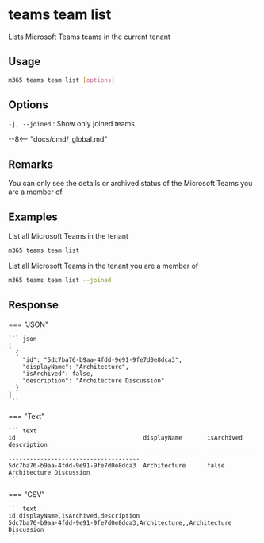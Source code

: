# teams team list

Lists Microsoft Teams teams in the current tenant

## Usage

```sh
m365 teams team list [options]
```

## Options

`-j, --joined`
: Show only joined teams

--8<-- "docs/cmd/_global.md"

## Remarks

You can only see the details or archived status of the Microsoft Teams you are a member of.

## Examples

List all Microsoft Teams in the tenant

```sh
m365 teams team list
```

List all Microsoft Teams in the tenant you are a member of

```sh
m365 teams team list --joined
```

## Response

=== "JSON"

    ``` json
    [
      {
        "id": "5dc7ba76-b9aa-4fdd-9e91-9fe7d0e8dca3",
        "displayName": "Architecture",
        "isArchived": false,
        "description": "Architecture Discussion"
      }
    ]
    ```

=== "Text"

    ``` text
    id                                    displayName       isArchived  description
    ------------------------------------  ----------------  ----------  ---------------------------------------
    5dc7ba76-b9aa-4fdd-9e91-9fe7d0e8dca3  Architecture      false       Architecture Discussion
    ```

=== "CSV"

    ``` text
    id,displayName,isArchived,description
    5dc7ba76-b9aa-4fdd-9e91-9fe7d0e8dca3,Architecture,,Architecture Discussion
    ```
